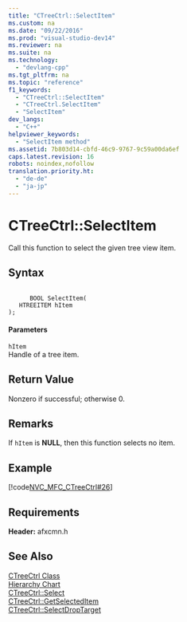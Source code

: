 ```yaml
---
title: "CTreeCtrl::SelectItem"
ms.custom: na
ms.date: "09/22/2016"
ms.prod: "visual-studio-dev14"
ms.reviewer: na
ms.suite: na
ms.technology: 
  - "devlang-cpp"
ms.tgt_pltfrm: na
ms.topic: "reference"
f1_keywords: 
  - "CTreeCtrl::SelectItem"
  - "CTreeCtrl.SelectItem"
  - "SelectItem"
dev_langs: 
  - "C++"
helpviewer_keywords: 
  - "SelectItem method"
ms.assetid: 7b803d14-cbfd-46c9-9767-9c59a00da6ef
caps.latest.revision: 16
robots: noindex,nofollow
translation.priority.ht: 
  - "de-de"
  - "ja-jp"
---
```

# CTreeCtrl::SelectItem
Call this function to select the given tree view item.  
  
## Syntax  
  
```  
  
      BOOL SelectItem(  
   HTREEITEM hItem   
);  
```  
  
#### Parameters  
 `hItem`  
 Handle of a tree item.  
  
## Return Value  
 Nonzero if successful; otherwise 0.  
  
## Remarks  
 If `hItem` is **NULL**, then this function selects no item.  
  
## Example  
 [!code[NVC_MFC_CTreeCtrl#26](../vs140/codesnippet/CPP/ctreectrl--selectitem_1.cpp)]  
  
## Requirements  
 **Header:** afxcmn.h  
  
## See Also  
 [CTreeCtrl Class](../vs140/ctreectrl-class.md)   
 [Hierarchy Chart](../vs140/hierarchy-chart.md)   
 [CTreeCtrl::Select](../vs140/ctreectrl--select.md)   
 [CTreeCtrl::GetSelectedItem](../vs140/ctreectrl--getselecteditem.md)   
 [CTreeCtrl::SelectDropTarget](../vs140/ctreectrl--selectdroptarget.md)